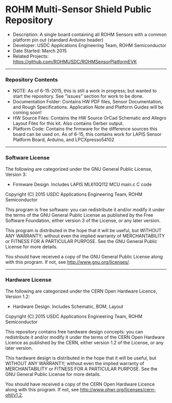 # ROHM Multi-Sensor Shield Public Repository
* Description:  A single board containing all ROHM Sensors with a common platform pin out (standard Arduino header)
* Developer: USDC Applications Engineering Team, ROHM Semiconductor
* Date Started: March 2015
* Related Projects: https://github.com/ROHMUSDC/ROHMSensorPlatformEVK

----
### Repository Contents
* NOTE: As of 6-15-2015, this is still a work in progress; but wanted to start the repository.  See "issues" section for work to be done.
* Documentation Folder: Contains HW PDF files, Sensor Documentation, and Rough Specifications.  Application Note and Platform Guides will be coming soon!
* HW Source Files: Contains the HW Source OrCad Schematic and Allegro Layout Files for this kit.  Also contains Gerber output. 
* Platform Code: Contains the firmware for the difference sources this board can be used on.  As of 6-15, this contains work for LAPIS Sensor Platform Board, Arduino, and LPCXpresso54102

----
### Software License
The following are categorized under the GNU General Public License, Version 3:
* Firmware Design. Includes LAPIS ML610Q112 MCU main.c C code

Copyright (C) 2015 USDC Applications Engineering Team, ROHM Semiconductor

This program is free software: you can redistribute it and/or 
modify it under the terms of the GNU General Public License as published 
by the Free Software Foundation, either version 3 of the License, or any 
later version.

This program is distributed in the hope that it will be useful,
but WITHOUT ANY WARRANTY; without even the implied warranty of
MERCHANTABILITY or FITNESS FOR A PARTICULAR PURPOSE.  See the
GNU General Public License for more details.

You should have received a copy of the GNU General Public License
along with this program.  If not, see <http://www.gnu.org/licenses/>.

----
### Hardware License
The following are categorized under the CERN Open Hardware Licence, Version 1.2:
* Hardware Design. Includes Schematic, BOM, Layout

Copyright (C) 2015 USDC Applications Engineering Team, ROHM Semiconductor

This repository contains free hardware design concepts: you can redistribute it and/or 
modify it under the terms of the CERN Open Hardware Licence as published 
by the CERN, either version 1.2 of the License, or any 
later version.

This hardware design is distributed in the hope that it will be useful,
but WITHOUT ANY WARRANTY; without even the implied warranty of
MERCHANTABILITY or FITNESS FOR A PARTICULAR PURPOSE.  See the
GNU General Public License for more details.

You should have received a copy of the CERN Open Hardware Licence
along with this program.  If not, see <http://www.ohwr.org/licenses/cern-ohl/v1.2>.